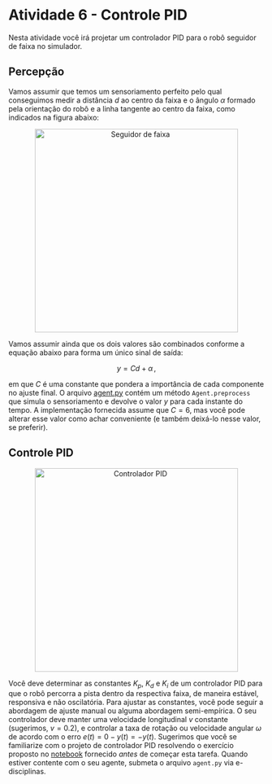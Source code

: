 # Atividade 6 - Controle PID

Nesta atividade você irá projetar um controlador PID para o robô seguidor de faixa no simulador. 

## Percepção

Vamos assumir que temos um sensoriamento perfeito pelo qual conseguimos medir a distância $`d`$ ao centro da faixa e o ângulo $`\alpha`$ formado pela orientação do robô e a linha tangente ao centro da faixa, como indicados na figura abaixo:

<figure>
  <div style="text-align:center;">
  <img src="img/lane_following.png" alt="Seguidor de faixa" width="400px">
  </div>
</figure>

Vamos assumir ainda que os dois valores são combinados conforme a equação abaixo para forma um único sinal de saída:

```math
  y=Cd+\alpha \, ,
```
em que $`C`$ é uma constante que pondera a importância de cada componente no ajuste final.
O arquivo [agent.py](./agent.py) contém um método `Agent.preprocess` que simula o sensoriamento e devolve o valor $`y`$ para cada instante do tempo.
A implementação fornecida assume que $`C=6`$, mas você pode alterar esse valor como achar conveniente (e também deixá-lo nesse valor, se preferir).


## Controle PID

<figure>
  <div style="text-align:center;">
  <img src="img/pid-control-diagram.jpg" alt="Controlador PID" width="400px">
  </div>
</figure>


Você deve determinar as constantes $`K_p`$, $`K_d`$ e $`K_i`$ de um controlador PID para que o robô percorra a pista dentro da respectiva faixa, de maneira estável, responsiva e não oscilatória. Para ajustar as constantes, você pode seguir a abordagem de ajuste manual ou alguma abordagem semi-empírica.
O seu controlador deve manter uma velocidade longitudinal $`v`$ constante (sugerimos, $`v=0.2`$), e controlar a taxa de rotação ou velocidade angular $`\omega`$ de acordo com o erro $`e(t)=0-y(t)=-y(t)`$. 
Sugerimos que você se familiarize com o projeto de controlador PID resolvendo o exercício proposto no [notebook](./ControlePID.ipynb) fornecido *antes* de começar esta tarefa.
Quando estiver contente com o seu agente, submeta o arquivo `agent.py` via e-disciplinas.

